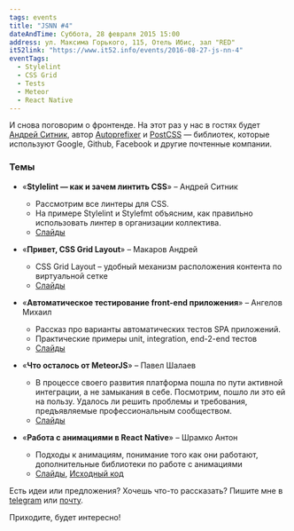 ```yaml
---
tags: events
title: "JSNN #4"
dateAndTime: Суббота, 28 февраля 2015 15:00
address: ул. Максима Горького, 115, Отель Ибис, зал "RED"
it52link: "https://www.it52.info/events/2016-08-27-js-nn-4"
eventTags:
  - Stylelint
  - CSS Grid
  - Tests
  - Meteor
  - React Native
---
```


И снова поговорим о фронтенде. На этот раз у нас в гостях будет [Андрей Ситник](http://sitnik.ru/), автор [Autoprefixer](https://github.com/postcss/autoprefixer) и [PostCSS](https://github.com/postcss/postcss) — библиотек, которые используют Google, Github, Facebook и другие почтенные компании.

### Темы 

* «**Stylelint — как и зачем линтить CSS**» – Андрей Ситник
  * Рассмотрим все линтеры для CSS.
  * На примере Stylelint и Stylefmt объясним, как правильно использовать линтер в организации коллектива.
  * [Слайды](http://slides.com/ai/stylelint-ru)
 
 
* «**Привет, CSS Grid Layout**» – Макаров Андрей
  * CSS Grid Layout – удобный механизм расположения контента по виртуальной сетке
  * [Слайды](https://r3nya.github.io/css-grid/)
 
 
* «**Автоматическое тестирование front-end приложения**» – Ангелов Михаил
  * Рассказ про варианты автоматических тестов SPA приложений.
  * Практические примеры unit, integration, end-2-end тестов
  * [Слайды](https://mikhail-angelov.github.io/presentation-test-front-end/)

* «**Что осталось от MeteorJS**» – Павел Шалаев
  * В процессе своего развития платформа пошла по пути активной интеграции, а не замыкания в себе. Посмотрим, пошло ли это ей на пользу. Удалось ли решить проблемы и требования, предъявляемые профессиональным сообществом. 
  * [Слайды](http://slides.com/lawrentiy/historyofmeteorjs#/)


* «**Работа с анимациями в React Native**» – Шрамко Антон
  * Подходы к анимациям, понимание того как они работают, дополнительные библиотеки по работе с анимациями
  * [Слайды](http://slides.com/friktor/react-native-animations#/), [Исходный код](https://github.com/friktor/react-animations-example-it52-jsnn-4)


Есть идеи или предложения? Хочешь что-то рассказать?
Пишите мне в [telegram](https://telegram.me/r3nya) или [почту](mailto:me@r3nya.ru).

Приходите, будет интересно!
